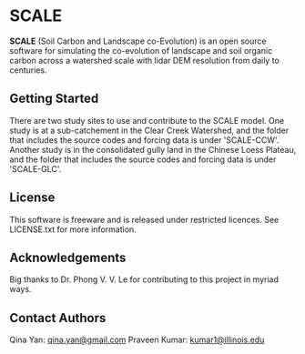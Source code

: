 # SCALE
**SCALE** (Soil Carbon and Landscape co-Evolution) is an open source software for simulating the co-evolution of landscape and soil organic carbon across a watershed scale with lidar DEM resolution from daily to centuries. 

## Getting Started
There are two study sites to use and contribute to the SCALE model. One study is at a sub-catchement in the Clear Creek Watershed, and the folder that includes the source codes and forcing data is under 'SCALE-CCW'. Another study is in the consolidated gully land in the Chinese Loess Plateau, and the folder that includes the source codes and forcing data is under 'SCALE-GLC'.

## License
This software is freeware and is released under restricted licences. See LICENSE.txt for more information.

## Acknowledgements
Big thanks to Dr. Phong V. V. Le for contributing to this project in myriad ways.

## Contact Authors
Qina Yan: qina.yan@gmail.com
Praveen Kumar: kumar1@illinois.edu
